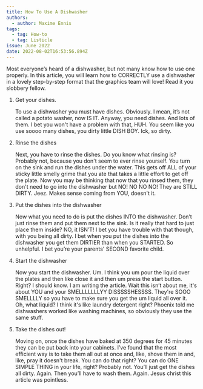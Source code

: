 ```yaml
---
title: How To Use A Dishwasher
authors:
  - author: Maxime Ennis
tags:
  - tag: How-to
  - tag: Listicle
issue: June 2022
date: 2022-08-02T16:53:56.894Z
---
```

<!--StartFragment-->

Most everyone’s heard of a dishwasher, but not many know how to use one properly. In this article, you will learn how to CORRECTLY use a dishwasher in a lovely step-by-step format that the graphics team will love! Read it you slobbery fellow. 



1. Get your dishes. 

   To use a dishwasher you must have dishes. Obviously. I mean, it’s not called a potato washer, now IS IT. Anyway, you need dishes. And lots of them. I bet you won't have a problem with that, HUH. You seem like you use soooo many dishes, you dirty little DISH BOY. Ick, so dirty. 



2. Rinse the dishes

   Next, you have to rinse the dishes. Do you know what rinsing is? Probably not, because you don't seem to ever rinse yourself. You turn on the sink and run the dishes under the water. This gets off ALL of your sticky little smelly grime that you ate that takes a little effort to get off the plate. Now you may be thinking that now that you rinsed them, they don't need to go into the dishwasher but NO! NO NO NO! They are STILL DIRTY. Jeez. Makes sense coming from YOU, doesn't it. 



3. Put the dishes into the dishwasher

   Now what you need to do is put the dishes INTO the dishwasher. Don’t just rinse them and put them next to the sink. Is it really that hard to just place them inside? NO, it ISN’T! I bet you have trouble with that though, with you being all dirty. I bet when you put the dishes into the dishwasher you get them DIRTIER than when you STARTED. So unhelpful. I bet you’re your parents' SECOND favorite child. 



4. Start the dishwasher

   Now you start the dishwasher. Um. I think you um pour the liquid over the plates and then like close it and then um press the start button. Right? I should know. I am writing the article. Wait this isn’t about me, it's about YOU and your SMELLLLLLLYY DISSSSSHESSSS. They're SOOO SMELLLLY so you have to make sure you get the um liquid all over it. Oh, what liquid? I think it's like laundry detergent right? Phoenix told me dishwashers worked like washing machines, so obviously they use the same stuff. 



5. Take the dishes out!

   Moving on, once the dishes have baked at 350 degrees for 45 minutes they can be put back into your cabinets. I’ve found that the most efficient way is to take them all out at once and, like, shove them in and, like, pray it doesn't break. You can do that right? You can do ONE SIMPLE THING in your life, right? Probably not. You’ll just get the dishes all dirty. Again. Then you’ll have to wash them. Again. Jesus christ this article was pointless.

<!--EndFragment-->